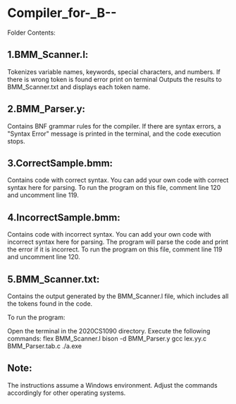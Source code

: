 # Compiler_for-_B--
Folder Contents:

## 1.BMM_Scanner.l:
Tokenizes variable names, keywords, special characters, and numbers.
If there is wrong token is found error print on terminal
Outputs the results to BMM_Scanner.txt and displays each token name.

## 2.BMM_Parser.y:
Contains BNF grammar rules for the compiler.
If there are syntax errors, a "Syntax Error" message is printed in the terminal, and the code execution stops.

## 3.CorrectSample.bmm:
Contains code with correct syntax.
You can add your own code with correct syntax here for parsing.
To run the program on this file, comment line 120 and uncomment line 119.

## 4.IncorrectSample.bmm:
Contains code with incorrect syntax.
You can add your own code with incorrect syntax here for parsing.
The program will parse the code and print the error if it is incorrect.
To run the program on this file, comment line 119 and uncomment line 120.

## 5.BMM_Scanner.txt:
Contains the output generated by the BMM_Scanner.l file, which includes all the tokens found in the code.


To run the program:

Open the terminal in the 2020CS1090 directory.
Execute the following commands:
flex BMM_Scanner.l
bison -d BMM_Parser.y
gcc lex.yy.c BMM_Parser.tab.c
./a.exe

## Note:
The instructions assume a Windows environment. Adjust the commands accordingly for other operating systems.
